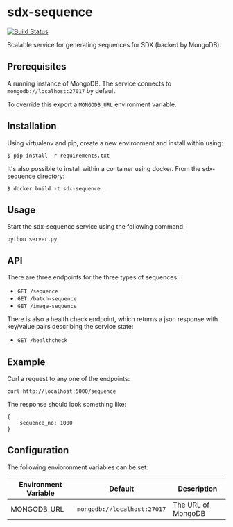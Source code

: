# sdx-sequence

[![Build Status](https://travis-ci.org/ONSdigital/sdx-sequence.svg?branch=master)](https://travis-ci.org/ONSdigital/sdx-sequence)

Scalable service for generating sequences for SDX (backed by MongoDB).

## Prerequisites

A running instance of MongoDB. The service connects to `mongodb://localhost:27017` by default.

To override this export a `MONGODB_URL` environment variable.

## Installation

Using virtualenv and pip, create a new environment and install within using:

    $ pip install -r requirements.txt

It's also possible to install within a container using docker. From the sdx-sequence directory:

    $ docker build -t sdx-sequence .

## Usage

Start the sdx-sequence service using the following command:

    python server.py

## API

There are three endpoints for the three types of sequences:
 * `GET /sequence`
 * `GET /batch-sequence`
 * `GET /image-sequence`

There is also a health check endpoint, which returns a json response with key/value pairs describing the service state:
 * `GET /healthcheck`

## Example

Curl a request to any one of the endpoints:
```
curl http://localhost:5000/sequence
```

The response should look something like:
```
{
    sequence_no: 1000
}
```

## Configuration

The following envioronment variables can be set:

| Environment Variable    | Default                               | Description
|-------------------------|---------------------------------------|----------------
| MONGODB_URL             | `mongodb://localhost:27017`           | The URL of MongoDB






